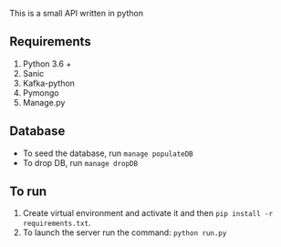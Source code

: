 This is a small API written in python

## Requirements
1. Python 3.6 +
2. Sanic
3. Kafka-python
4. Pymongo
5. Manage.py


## Database
- To seed the database, run `manage populateDB`
- To drop DB, run `manage dropDB`
## To run
1. Create virtual environment and activate it and then `pip install -r requirements.txt`.
2. To launch the server run the command: `python run.py`


